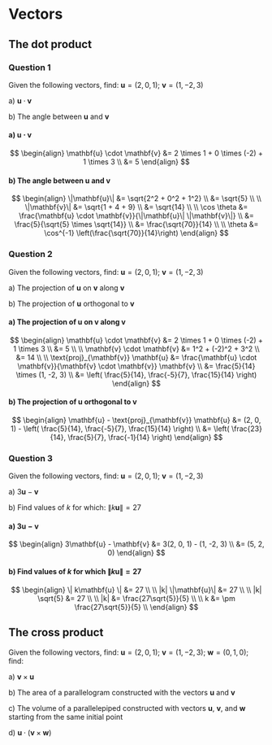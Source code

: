 # Vectors

## The dot product

### Question 1

Given the following vectors, find: $\mathbf{u} = (2, 0, 1)$; $\mathbf{v} = (1, -2, 3)$

a) $\mathbf{u} \cdot \mathbf{v}$

b) The angle between $\mathbf{u}$ and $\mathbf{v}$

#### a) $\mathbf{u} \cdot \mathbf{v}$

$$
\begin{align}
\mathbf{u} \cdot \mathbf{v} &= 2 \times 1 + 0 \times (-2) + 1 \times 3 \\
&= 5
\end{align}
$$

#### b) The angle between $\mathbf{u}$ and $\mathbf{v}$

$$
\begin{align}
\|\mathbf{u}\| &= \sqrt{2^2 + 0^2 + 1^2} \\
&= \sqrt{5} \\
\\
\|\mathbf{v}\| &= \sqrt{1 + 4 + 9} \\
&= \sqrt{14} \\
\\
\cos \theta &= \frac{\mathbf{u} \cdot \mathbf{v}}{\|\mathbf{u}\| \|\mathbf{v}\|} \\
&= \frac{5}{\sqrt{5} \times \sqrt{14}} \\
&= \frac{\sqrt{70}}{14} \\
\\
\theta &= \cos^{-1} \left(\frac{\sqrt{70}}{14}\right)
\end{align}
$$

### Question 2

Given the following vectors, find: $\mathbf{u} = (2, 0, 1)$; $\mathbf{v} = (1, -2, 3)$

a) The projection of $\mathbf{u}$ on $\mathbf{v}$ along $\mathbf{v}$

b) The projection of $\mathbf{u}$ orthogonal to $\mathbf{v}$

#### a) The projection of $\mathbf{u}$ on $\mathbf{v}$ along $\mathbf{v}$

$$
\begin{align}
\mathbf{u} \cdot \mathbf{v} &= 2 \times 1 + 0 \times (-2) + 1 \times 3 \\
&= 5 \\
\\
\mathbf{v} \cdot \mathbf{v} &= 1^2 + (-2)^2 + 3^2 \\
&= 14 \\
\\
\text{proj}_{\mathbf{v}} \mathbf{u} &= \frac{\mathbf{u} \cdot \mathbf{v}}{\mathbf{v} \cdot \mathbf{v}} \mathbf{v} \\
&= \frac{5}{14} \times (1, -2, 3) \\
&= \left( \frac{5}{14}, \frac{-5}{7}, \frac{15}{14} \right)
\end{align}
$$

#### b) The projection of $\mathbf{u}$ orthogonal to $\mathbf{v}$

$$
\begin{align}
\mathbf{u} - \text{proj}_{\mathbf{v}} \mathbf{u} &= (2, 0, 1) - \left( \frac{5}{14}, \frac{-5}{7}, \frac{15}{14} \right) \\
&= \left( \frac{23}{14}, \frac{5}{7}, \frac{-1}{14} \right)
\end{align}
$$

### Question 3

Given the following vectors, find: $\mathbf{u} = (2, 0, 1)$; $\mathbf{v} = (1, -2, 3)$

a) $3\mathbf{u} - \mathbf{v}$

b) Find values of $k$ for which: $\| k\mathbf{u} \| = 27$

#### a) $3\mathbf{u} - \mathbf{v}$

$$
\begin{align}
3\mathbf{u} - \mathbf{v} &= 3(2, 0, 1) - (1, -2, 3) \\
&= (5, 2, 0)
\end{align}
$$

#### b) Find values of $k$ for which $\| k\mathbf{u} \| = 27$

$$
\begin{align}
\| k\mathbf{u} \| &= 27 \\
\\
|k| \|\mathbf{u}\| &= 27 \\
\\
|k| \sqrt{5} &= 27 \\
\\
|k| &= \frac{27\sqrt{5}}{5} \\
\\
k &= \pm \frac{27\sqrt{5}}{5} \\
\end{align}
$$

## The cross product

Given the following vectors, find: $\mathbf{u} = (2, 0, 1)$; $\mathbf{v} = (1, -2, 3)$; $\mathbf{w} = (0, 1, 0)$; find:

a) $\mathbf{v} \times \mathbf{u}$

b) The area of a parallelogram constructed with the vectors $\mathbf{u}$ and $\mathbf{v}$

c) The volume of a parallelepiped constructed with vectors $\mathbf{u}$, $\mathbf{v}$, and $\mathbf{w}$ starting from the same initial point

d) $\mathbf{u} \cdot (\mathbf{v} \times \mathbf{w})$

